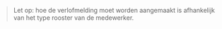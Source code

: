> Let op: hoe de verlofmelding moet worden aangemaakt is afhankelijk van het type rooster van de medewerker.